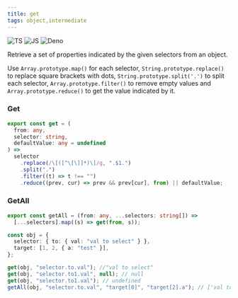 ```yaml
---
title: get
tags: object,intermediate
---
```


![TS](https://img.shields.io/badge/supports-typescript-blue.svg?style=flat-square)
![JS](https://img.shields.io/badge/supports-javascript-yellow.svg?style=flat-square)
![Deno](https://img.shields.io/badge/supports-deno-green.svg?style=flat-square)

Retrieve a set of properties indicated by the given selectors from an object.

Use `Array.prototype.map()` for each selector, `String.prototype.replace()` to replace square brackets with dots, `String.prototype.split('.')` to split each selector, `Array.prototype.filter()` to remove empty values and `Array.prototype.reduce()` to get the value indicated by it.

### Get

```ts
export const get = (
  from: any,
  selector: string,
  defaultValue: any = undefined
) =>
  selector
    .replace(/\[([^\[\]]*)\]/g, ".$1.")
    .split(".")
    .filter((t) => t !== "")
    .reduce((prev, cur) => prev && prev[cur], from) || defaultValue;
```

### GetAll

```ts
export const getAll = (from: any, ...selectors: string[]) =>
  [...selectors].map((s) => get(from, s));
```

```ts
const obj = {
  selector: { to: { val: "val to select" } },
  target: [1, 2, { a: "test" }],
};

get(obj, "selector.to.val"); //"val to select"
get(obj, "selector.to1.val", null); // null
get(obj, "selector.to1.val"); // undefined
getAll(obj, "selector.to.val", "target[0]", "target[2].a"); // ['val to select', 1, 'test']
```

